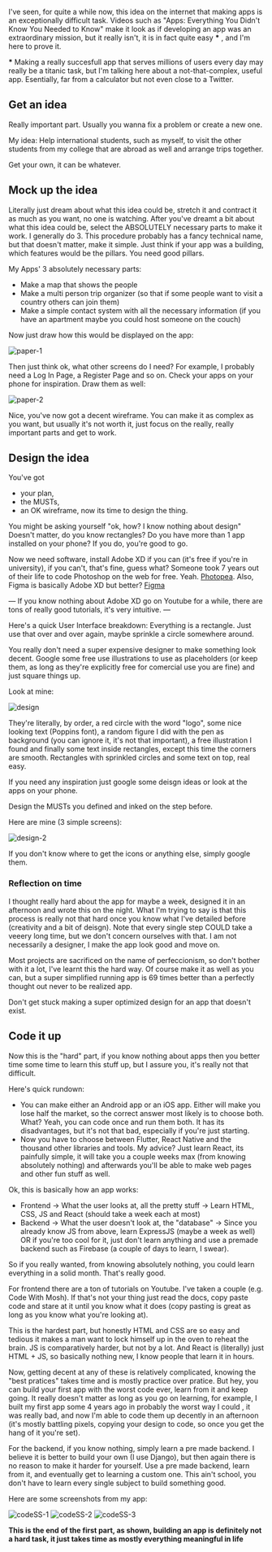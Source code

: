 I've seen, for quite a while now, this idea on the internet that making apps is an exceptionally difficult task. Videos such as "Apps: Everything You Didn't Know You Needed to Know" make it look as if developing an app was an extraordinary mission, but it really isn't, it is in fact quite easy __*__ , and I'm here to prove it.

__*__ Making a really succesfull app that serves millions of users every day may really be a titanic task, but I'm talking here about a not-that-complex, useful app. Esentially, far from a calculator but not even close to a Twitter.

## Get an idea

Really important part. Usually you wanna fix a problem or create a new one.

My idea: Help international students, such as myself, to visit the other students from my college that are abroad as well and arrange trips together.

Get your own, it can be whatever.

## Mock up the idea

Literally just dream about what this idea could be, stretch it and contract it as much as you want, no one is watching.
After you've dreamt a bit about what this idea could be, select the ABSOLUTELY necessary parts to make it work.
I generally do 3. This procedure probably has a fancy technical name, but that doesn't matter, make it simple. Just think if your app was a building, which features would be the pillars. You need good pillars.

My Apps' 3 absolutely necessary parts: 
- Make a map that shows the people
- Make a multi person trip organizer (so that if some people want to visit a country others can join them) 
- Make a simple contact system with all the necessary information (if you have an apartment maybe you could host someone on the couch) 

Now just draw how this would be displayed on the app:

![paper-1](/assets/img/apps-are-easy/paper-1.jpeg)

Then just think ok, what other screens do I need? For example, I probably need a Log In Page, a Register Page and so on. Check your apps on your phone for inspiration. Draw them as well:

![paper-2](/assets/img/apps-are-easy/paper-2.jpeg)

Nice, you've now got a decent wireframe. You can make it as complex as you want, but usually it's not worth it, just focus on the really, really important parts and get to work.

## Design the idea

You've got 
- your plan, 
- the MUSTs, 
- an OK wireframe, 
now its time to design the thing. 

You might be asking yourself "ok, how? I know nothing about design" Doesn't matter, do you know rectangles? Do you have more than 1 app installed on your phone? If you do, you're good to go.

Now we need software, install Adobe XD if you can (it's free if you're in university), if you can't, that's fine, guess what? Someone took 7 years out of their life to code Photoshop on the web for free. Yeah. [Photopea](https://www.photopea.com). Also, Figma is basically Adobe XD but better? [Figma](https://www.figma.com)

— If you know nothing about Adobe XD go on Youtube for a while, there are tons of really good tutorials, it's very intuitive. —

Here's a quick User Interface breakdown: Everything is a rectangle. Just use that over and over again, maybe sprinkle a circle somewhere around.

You really don't need a super expensive designer to make something look decent. Google some free use illustrations to use as placeholders (or keep them, as long as they're explicitly free for comercial use you are fine) and just square things up.

Look at mine:

![design](/assets/img/apps-are-easy/design-1.jpg)

They're literally, by order, a red circle with the word "logo", some nice looking text (Poppins font), a random figure I did with the pen as background (you can ignore it, it's not that important), a free illustration I found and finally some text inside rectangles, except this time the corners are smooth. Rectangles with sprinkled circles and some text on top, real easy.

If you need any inspiration just google some deisgn ideas or look at the apps on your phone. 

Design the MUSTs you defined and inked on the step before.

Here are mine (3 simple screens):

![design-2](/assets/img/apps-are-easy/design-2.jpg)

If you don't know where to get the icons or anything else, simply google them.

### Reflection on time

I thought really hard about the app for maybe a week, designed it in an afternoon and wrote this on the night. What I'm trying to say is that this process is really not that hard once you know what I've detailed before (creativity and a bit of deisgn). Note that every single step COULD take a veeery long time, but we don't concern ourselves with that. I am not necessarily a designer, I make the app look good and move on. 

Most projects are sacrificed on the name of perfeccionism, so don't bother with it a lot, I've learnt this the hard way. Of course make it as well as you can, but a super simplified running app is 69 times better than a perfectly thought out never to be realized app.

Don't get stuck making a super optimized design for an app that doesn't exist.

## Code it up 

Now this is the "hard" part, if you know nothing about apps then you better time some time to learn this stuff up, but I assure you, it's really not that difficult.

Here's quick rundown: 
- You can make either an Android app or an iOS app. Either will make you lose half the market, so the correct answer most likely is to choose both. What? Yeah, you can code once and run them both. It has its disadvantages, but it's not that bad, especially if you're just starting.
- Now you have to choose between Flutter, React Native and the thousand other libraries and tools. My advice? Just learn React, its painfully simple, it will take you a couple weeks max (from knowing absolutely nothing) and afterwards you'll be able to make web pages and other fun stuff as well.

Ok, this is basically how an app works:
- Frontend -> What the user looks at, all the pretty stuff -> Learn HTML, CSS, JS and React (should take a week each at most)
- Backend -> What the user doesn't look at, the "database" -> Since you already know JS from above, learn ExpressJS (maybe a week as well) OR if you're too cool for it, just don't learn anything and use a premade backend such as Firebase (a couple of days to learn, I swear).

So if you really wanted, from knowing absolutely nothing, you could learn everything in a solid month. That's really good.

For frontend there are a ton of tutorials on Youtube. I've taken a couple (e.g. Code With Mosh). If that's not your thing just read the docs, copy paste code and stare at it until you know what it does (copy pasting is great as long as you know what you're looking at).

This is the hardest part, but honestly HTML and CSS are so easy and tedious it makes a man want to lock himself up in the oven to reheat the brain.
JS is comparatively harder, but not by a lot. And React is (literally) just HTML + JS, so basically nothing new, I know people that learn it in hours.

Now, getting decent at any of these is relatively complicated, knowing the "best pratices" takes time and is mostly practice over pratice. But hey, you can build your first app with the worst code ever, learn from it and keep going. It really doesn't matter as long as you go on learning, for example, I built my first app some 4 years ago in probably the worst way I could , it was really bad, and now I'm able to code them up decently in an afternoon (it's mostly battling pixels, copying your design to code, so once you get the hang of it you're set).

For the backend, if you know nothing, simply learn a pre made backend. I believe it is better to build your own (I use Django), but then again there is no reason to make it harder for yourself. Use a pre made backend, learn from it, and eventually get to learning a custom one. This ain't school, you don't have to learn every single subject to build something good.

Here are some screenshots from my app:

![codeSS-1](/assets/img/apps-are-easy/code-1.jpeg)
![codeSS-2](/assets/img/apps-are-easy/code-2.jpeg)
![codeSS-3](/assets/img/apps-are-easy/code-3.jpeg)

**This is the end of the first part, as shown, building an app is definitely not a hard task, it just takes time as mostly everything meaningful in life**
